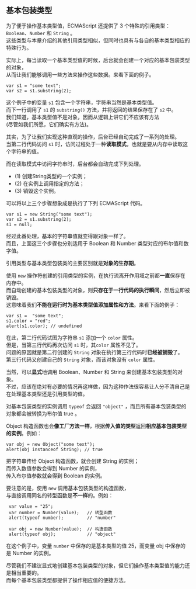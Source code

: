 ## 基本包装类型

为了便于操作基本类型值，ECMAScript 还提供了 3 个特殊的引用类型：`Boolean`、`Number` 和 `String` 。  
这些类型与本章介绍的其他引用类型相似，但同时也具有与各自的基本类型相应的特殊行为。  

实际上，每当读取一个基本类型值的时候，后台就会创建一个对应的基本包装类型的对象，  
从而让我们能够调用一些方法来操作这些数据。来看下面的例子。  

	var s1 = "some text";
    var s2 = s1.substring(2);
    
这个例子中的变量 `s1` 包含一个字符串，字符串当然是基本类型值。  
而下一行调用了 `s1` 的 `substring()` 方法，并将返回的结果保存在了 `s2` 中。  
我们知道，基本类型值不是对象，因而从逻辑上讲它们不应该有方法   
(尽管如我们所愿，它们确实有方法)。  

其实，为了让我们实现这种直观的操作，后台已经自动完成了一系列的处理。  
当第二行代码访问 `s1` 时，访问过程处于一种**读取模式**，也就是要从内存中读取这个字符串的值。  

而在读取模式中访问字符串时，后台都会自动完成下列处理。 
 - (1) 创建String类型的一个实例；
 - (2) 在实例上调用指定的方法；
 - (3) 销毁这个实例。
 
可以将以上三个步骤想象成是执行了下列 ECMAScript 代码。  

	var s1 = new String("some text");
	var s2 = s1.substring(2);
	s1 = null;

经过此番处理，基本的字符串值就变得跟对象一样了。  
而且，上面这三个步骤也分别适用于 Boolean 和 Number 类型对应的布尔值和数字值。  
    
引用类型与基本类型包装类的主要区别就是**对象的生存期**。  

使用 `new` 操作符创建的引用类型的实例，在执行流离开作用域之前都**一直**保存在内存中。  
而自动创建的基本包装类型的对象，则**只存在于一行代码的执行瞬间**，然后立即被销毁。  
这意味着我们**不能在运行时为基本类型值添加属性和方法**。来看下面的例子：  

	var s1 =  "some text";
    s1.color = "red";
    alert(s1.color); // undefined
    
在此，第二行代码试图为字符串 `s1` 添加一个 `color` 属性。  
但是，当第三行代码再次访问 `s1` 时，其`color` 属性不见了。  
问题的原因就是第二行创建的 `String` 对象在执行第三行代码时**已经被销毁**了。  
第三行代码又创建自己的 `String` 对象，而该对象没有 `color` 属性。  

当然，可以**显式**地调用 Boolean、Number 和 String 来创建基本包装类型的对象。  
不过，应该在绝对有必要的情况再这样做，因为这种作法很容易让人分不清自己是在处理基本类型还是引用类型的值。  

对基本包装类型的实例调用 `typeof` 会返回 `"object"` ，而且所有基本包装类型的对象都会被转换为布尔值 true 。  
     
Object 构造函数也会**像工厂方法一样**，根据**传入值的类型**返回**相应基本包装类型的实例**。例如：  

	var obj = new Object("some text");
    alert(obj instanceof String); // true

把字符串传给 Object 构造函数，就会创建 String 的实例；  
而传入数值参数会得到 Number 的实例，  
传入布尔值参数就会得到 Boolean 的实例。

要注意的是，使用 `new` 调用基本包装类型的构造函数，  
与直接调用同名的转型函数是**不一样**的。例如：  

     var value = "25";
     var number = Number(value);   // 转型函数
     alert(typeof number);         // "number"

     var obj = new Number(value);  // 构造函数
     alert(typeof obj);            // "object"

在这个例子中，变量 `number` 中保存的是基本类型的值 25，而变量 obj 中保存的是 Number 的实例。
 
尽管我们不建议显式地创建基本包装类型的对象，但它们操作基本类型值的能力还是相当重要的。  
而每个基本包装类型都提供了操作相应值的便捷方法。

 